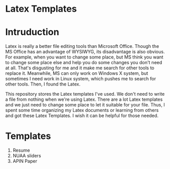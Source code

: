 # Latex Templates

# Intruduction

Latex is really a better file editing tools than Microsoft Office. Though the MS Office has an advantage of WYSIWYG, its disadvantage is also obvious. For example, when you want to change some place, but MS think you want to change some place else and help you do some changes you don't need at all. That's disgusting for me and it make me search for other tools to replace it. Meanwhile, MS can only work on Windows X system, but sometimes I need work in Linux system, which pushes me to search for other tools. Then, I found the Latex.

This repository stores the Latex templates I've used. We don't need to write a file from nothing when we're using Latex. There are a lot Latex templates and we just need to change some place to let it suitable for your file. Thus, I spent some time organizing my Latex documents or learning from others and got these Latex Templates. I wish it can be helpful for those needed.

# Templates

1. Resume
2. NUAA sliders
3. APIN Paper